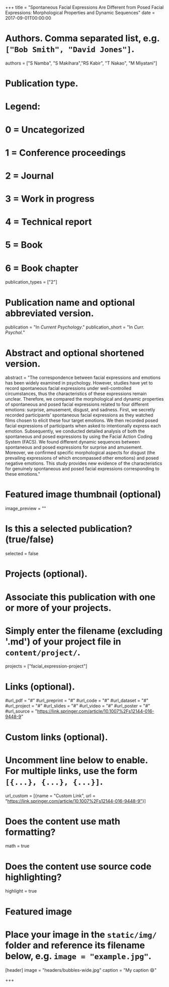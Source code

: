 +++
title = "Spontaneous Facial Expressions Are Different from Posed Facial Expressions: Morphological Properties and Dynamic Sequences"
date = 2017-09-01T00:00:00

# Authors. Comma separated list, e.g. `["Bob Smith", "David Jones"]`.
authors = ["S Namba", "S Makihara","RS Kabir", "T Nakao", "M Miyatani"]

# Publication type.
# Legend:
# 0 = Uncategorized
# 1 = Conference proceedings
# 2 = Journal
# 3 = Work in progress
# 4 = Technical report
# 5 = Book
# 6 = Book chapter
publication_types = ["2"]

# Publication name and optional abbreviated version.
publication = "In *Current Psychology*."
publication_short = "In *Curr. Psychol.*"

# Abstract and optional shortened version.
abstract = "The correspondence between facial expressions and emotions has been widely examined in psychology. However, studies have yet to record spontaneous facial expressions under well-controlled circumstances, thus the characteristics of these expressions remain unclear. Therefore, we compared the morphological and dynamic properties of spontaneous and posed facial expressions related to four different emotions: surprise, amusement, disgust, and sadness. First, we secretly recorded participants’ spontaneous facial expressions as they watched films chosen to elicit these four target emotions. We then recorded posed facial expressions of participants when asked to intentionally express each emotion. Subsequently, we conducted detailed analysis of both the spontaneous and posed expressions by using the Facial Action Coding System (FACS). We found different dynamic sequences between spontaneous and posed expressions for surprise and amusement. Moreover, we confirmed specific morphological aspects for disgust (the prevailing expressions of which encompassed other emotions) and posed negative emotions. This study provides new evidence of the characteristics for genuinely spontaneous and posed facial expressions corresponding to these emotions."

# Featured image thumbnail (optional)
image_preview = ""

# Is this a selected publication? (true/false)
selected = false

# Projects (optional).
#   Associate this publication with one or more of your projects.
#   Simply enter the filename (excluding '.md') of your project file in `content/project/`.
projects = ["facial_expression-project"]

# Links (optional).
#url_pdf = "#"
#url_preprint = "#"
#url_code = "#"
#url_dataset = "#"
#url_project = "#"
#url_slides = "#"
#url_video = "#"
#url_poster = "#"
#url_source = "https://link.springer.com/article/10.1007%2Fs12144-016-9448-9"

# Custom links (optional).
#   Uncomment line below to enable. For multiple links, use the form `[{...}, {...}, {...}]`.
url_custom = [{name = "Custom Link", url = "https://link.springer.com/article/10.1007%2Fs12144-016-9448-9"}]

# Does the content use math formatting?
math = true

# Does the content use source code highlighting?
highlight = true

# Featured image
# Place your image in the `static/img/` folder and reference its filename below, e.g. `image = "example.jpg"`.
[header]
image = "headers/bubbles-wide.jpg"
caption = "My caption :smile:"

+++
